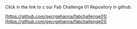 Click in the link to c our Fab Challenge 01 Repository in github.

[https://github.com/gecrgehanna/fabchallenge01](https://github.com/gecrgehanna/fabchallenge01)